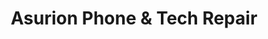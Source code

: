 ---
title: "Asurion Phone & Tech Repair"
url: /anaheim/asurion-phone-und-tech-repair/
shop: Handy
---